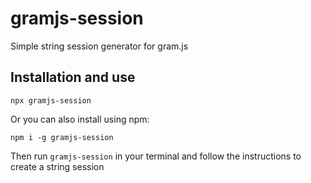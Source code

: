 # gramjs-session
Simple string session generator for gram.js

## Installation and use

```
npx gramjs-session
```

Or you can also install using npm:

```
npm i -g gramjs-session 
```

Then run `gramjs-session` in your terminal and follow the instructions to create a string session